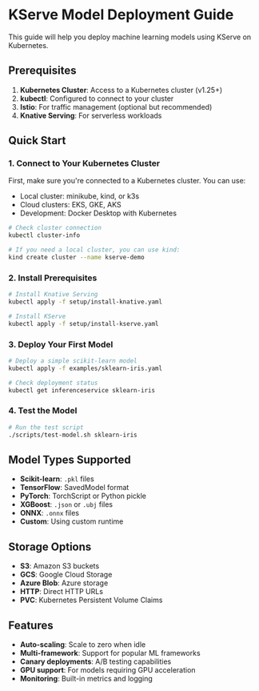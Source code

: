 # KServe Model Deployment Guide

This guide will help you deploy machine learning models using KServe on Kubernetes.

## Prerequisites

1. **Kubernetes Cluster**: Access to a Kubernetes cluster (v1.25+)
2. **kubectl**: Configured to connect to your cluster
3. **Istio**: For traffic management (optional but recommended)  
4. **Knative Serving**: For serverless workloads

## Quick Start

### 1. Connect to Your Kubernetes Cluster

First, make sure you're connected to a Kubernetes cluster. You can use:
- Local cluster: minikube, kind, or k3s
- Cloud clusters: EKS, GKE, AKS
- Development: Docker Desktop with Kubernetes

```bash
# Check cluster connection
kubectl cluster-info

# If you need a local cluster, you can use kind:
kind create cluster --name kserve-demo
```

### 2. Install Prerequisites

```bash
# Install Knative Serving
kubectl apply -f setup/install-knative.yaml

# Install KServe
kubectl apply -f setup/install-kserve.yaml
```

### 3. Deploy Your First Model

```bash
# Deploy a simple scikit-learn model
kubectl apply -f examples/sklearn-iris.yaml

# Check deployment status
kubectl get inferenceservice sklearn-iris
```

### 4. Test the Model

```bash
# Run the test script
./scripts/test-model.sh sklearn-iris
```

## Model Types Supported

- **Scikit-learn**: `.pkl` files
- **TensorFlow**: SavedModel format
- **PyTorch**: TorchScript or Python pickle
- **XGBoost**: `.json` or `.ubj` files
- **ONNX**: `.onnx` files
- **Custom**: Using custom runtime

## Storage Options

- **S3**: Amazon S3 buckets
- **GCS**: Google Cloud Storage
- **Azure Blob**: Azure storage
- **HTTP**: Direct HTTP URLs
- **PVC**: Kubernetes Persistent Volume Claims

## Features

- **Auto-scaling**: Scale to zero when idle
- **Multi-framework**: Support for popular ML frameworks
- **Canary deployments**: A/B testing capabilities
- **GPU support**: For models requiring GPU acceleration
- **Monitoring**: Built-in metrics and logging

